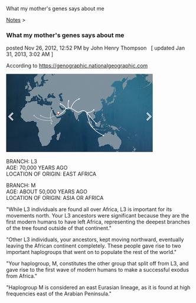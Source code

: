 What my mother's genes says about me 

[Notes](../notes.html)‎ > ‎

### What my mother's genes says about me

posted Nov 26, 2012, 12:52 PM by John Henry Thompson   \[ updated Jan 31, 2013, 3:02 AM \]

According to https://genographic.nationalgeographic.com  
  

[![](../_/rsrc/1359630140253/notes/whatmymothersgenesay/maternal-genes-height=212&width=400.png)](http://www.johnhenrythompson.com/notes/whatmymothersgenesay/maternal-genes.png?attredirects=0)

  
BRANCH: L3  
AGE: 70,000 YEARS AGO  
LOCATION OF ORIGIN: EAST AFRICA  
  
BRANCH: M  
AGE: ABOUT 50,000 YEARS AGO  
LOCATION OF ORIGIN: ASIA OR AFRICA  
  
"While L3 individuals are found all over Africa, L3 is important for its movements north. Your L3 ancestors were significant because they are the first modern humans to have left Africa, representing the deepest branches of the tree found outside of that continent."  
  
"Other L3 individuals, your ancestors, kept moving northward, eventually leaving the African continent completely. These people gave rise to two important haplogroups that went on to populate the rest of the world."  
  
"Your haplogroup, M, constitutes the other group that split off from L3, and gave rise to the first wave of modern humans to make a successful exodus from Africa."  
  
"Haplogroup M is considered an east Eurasian lineage, as it is found at high frequencies east of the Arabian Peninsula."  

